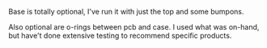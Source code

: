 Base is totally optional, I've run it with just the top and some bumpons.

Also optional are o-rings between pcb and case. I used what was on-hand, but have't done extensive testing to recommend specific products.
